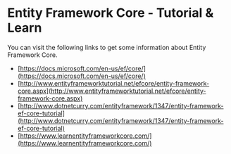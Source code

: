 # Entity Framework Core - Tutorial & Learn

You can visit the following links to get some information about Entity Framework Core. 

 - [https://docs.microsoft.com/en-us/ef/core/](https://docs.microsoft.com/en-us/ef/core/)
 - [http://www.entityframeworktutorial.net/efcore/entity-framework-core.aspx](http://www.entityframeworktutorial.net/efcore/entity-framework-core.aspx)
 - [http://www.dotnetcurry.com/entityframework/1347/entity-framework-ef-core-tutorial](http://www.dotnetcurry.com/entityframework/1347/entity-framework-ef-core-tutorial)
 - [https://www.learnentityframeworkcore.com/](https://www.learnentityframeworkcore.com/)

